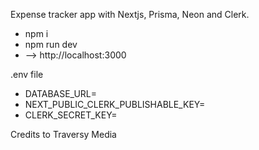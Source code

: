 Expense tracker app with Nextjs, Prisma, Neon and Clerk.

- npm i
- npm run dev
- --> http://localhost:3000

.env file

- DATABASE_URL=
- NEXT_PUBLIC_CLERK_PUBLISHABLE_KEY=
- CLERK_SECRET_KEY=

Credits to Traversy Media
